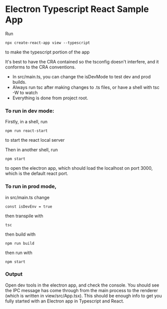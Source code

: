 # Electron Typescript React Sample App

Run

```
npx create-react-app view --typescript
```

to make the typescript portion of the app

It's best to have the CRA contained so the tsconfig doesn't interfere, and it conforms to the CRA conventions.

- In src/main.ts, you can change the isDevMode to test dev and prod builds.
- Always run tsc after making changes to .ts files, or have a shell with tsc -W to watch
- Everything is done from project root.

### To run in dev mode:

Firstly, in a shell, run

```
npm run react-start
```

to start the react local server

Then in another shell, run

```
npm start
```

to open the electron app, which should load the localhost on port 3000, which is the default react port.

### To run in prod mode,

in src/main.ts change

```
const isDevEnv = true
```

then transpile with

```
tsc
```

then build with

```
npm run build
```

then run with

```
npm start
```

### Output

Open dev tools in the electron app, and check the console. You should see the IPC message has come through from the main process to the renderer (which is written in view/src/App.tsx). This should be enough info to get you fully started with an Electron app in Typescript and React.
